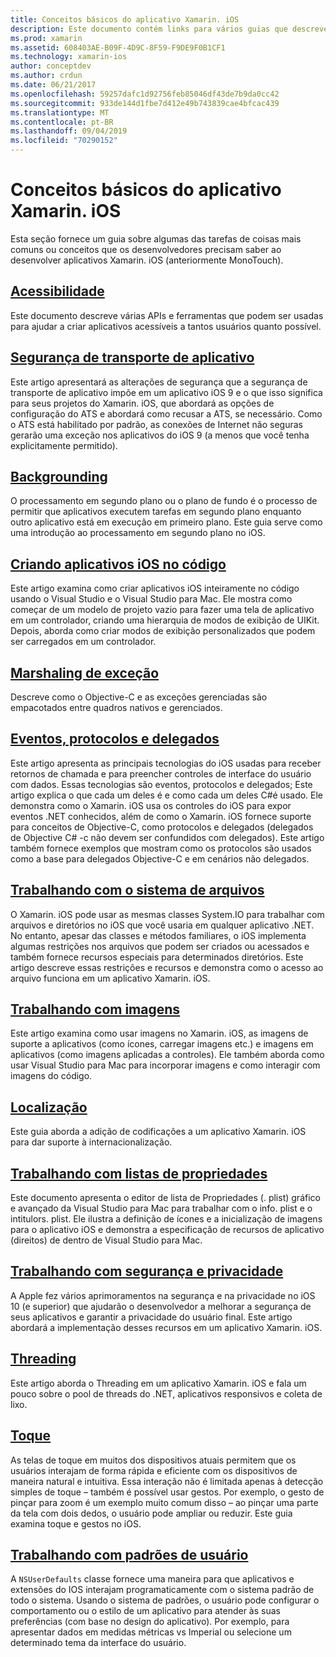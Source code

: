 ```yaml
---
title: Conceitos básicos do aplicativo Xamarin. iOS
description: Este documento contém links para vários guias que descrevem conceitos fundamentais para o desenvolvimento do Xamarin. iOS, como segurança de transporte de aplicativo, plano de fundo, eventos e Threading.
ms.prod: xamarin
ms.assetid: 608403AE-B09F-4D9C-8F59-F9DE9F0B1CF1
ms.technology: xamarin-ios
author: conceptdev
ms.author: crdun
ms.date: 06/21/2017
ms.openlocfilehash: 59257dafc1d92756feb85046df43de7b9da0cc42
ms.sourcegitcommit: 933de144d1fbe7d412e49b743839cae4bfcac439
ms.translationtype: MT
ms.contentlocale: pt-BR
ms.lasthandoff: 09/04/2019
ms.locfileid: "70290152"
---
```

# <a name="xamarinios-application-fundamentals"></a>Conceitos básicos do aplicativo Xamarin. iOS

Esta seção fornece um guia sobre algumas das tarefas de coisas mais comuns ou conceitos que os desenvolvedores precisam saber ao desenvolver aplicativos Xamarin. iOS (anteriormente MonoTouch).

## <a name="accessibilityiosapp-fundamentalsaccessibilitymd"></a>[Acessibilidade](~/ios/app-fundamentals/accessibility.md)

Este documento descreve várias APIs e ferramentas que podem ser usadas para ajudar a criar aplicativos acessíveis a tantos usuários quanto possível.

## <a name="app-transport-securityiosapp-fundamentalsatsmd"></a>[Segurança de transporte de aplicativo](~/ios/app-fundamentals/ats.md)

Este artigo apresentará as alterações de segurança que a segurança de transporte de aplicativo impõe em um aplicativo iOS 9 e o que isso significa para seus projetos do Xamarin. iOS, que abordará as opções de configuração do ATS e abordará como recusar a ATS, se necessário. Como o ATS está habilitado por padrão, as conexões de Internet não seguras gerarão uma exceção nos aplicativos do iOS 9 (a menos que você tenha explicitamente permitido).

## <a name="backgroundingiosapp-fundamentalsbackgroundingindexmd"></a>[Backgrounding](~/ios/app-fundamentals/backgrounding/index.md)

O processamento em segundo plano ou o plano de fundo é o processo de permitir que aplicativos executem tarefas em segundo plano enquanto outro aplicativo está em execução em primeiro plano. Este guia serve como uma introdução ao processamento em segundo plano no iOS.

## <a name="creating-ios-applications-in-codeiosapp-fundamentalsios-code-onlymd"></a>[Criando aplicativos iOS no código](~/ios/app-fundamentals/ios-code-only.md)

Este artigo examina como criar aplicativos iOS inteiramente no código usando o Visual Studio e o Visual Studio para Mac. Ele mostra como começar de um modelo de projeto vazio para fazer uma tela de aplicativo em um controlador, criando uma hierarquia de modos de exibição de UIKit. Depois, aborda como criar modos de exibição personalizados que podem ser carregados em um controlador.

## <a name="exception-marshalingiosplatformexception-marshalingmd"></a>[Marshaling de exceção](~/ios/platform/exception-marshaling.md)

Descreve como o Objective-C e as exceções gerenciadas são empacotados entre quadros nativos e gerenciados.

## <a name="events-protocols-and-delegatesiosapp-fundamentalsdelegates-protocols-and-eventsmd"></a>[Eventos, protocolos e delegados](~/ios/app-fundamentals/delegates-protocols-and-events.md)

Este artigo apresenta as principais tecnologias do iOS usadas para receber retornos de chamada e para preencher controles de interface do usuário com dados. Essas tecnologias são eventos, protocolos e delegados; Este artigo explica o que cada um deles é e como cada um deles C#é usado. Ele demonstra como o Xamarin. iOS usa os controles do iOS para expor eventos .NET conhecidos, além de como o Xamarin. iOS fornece suporte para conceitos de Objective-C, como protocolos e delegados (delegados de Objective C# -c não devem ser confundidos com delegados). Este artigo também fornece exemplos que mostram como os protocolos são usados como a base para delegados Objective-C e em cenários não delegados.

## <a name="working-with-the-file-systemiosapp-fundamentalsfile-systemmd"></a>[Trabalhando com o sistema de arquivos](~/ios/app-fundamentals/file-system.md)

O Xamarin. iOS pode usar as mesmas classes System.IO para trabalhar com arquivos e diretórios no iOS que você usaria em qualquer aplicativo .NET. No entanto, apesar das classes e métodos familiares, o iOS implementa algumas restrições nos arquivos que podem ser criados ou acessados e também fornece recursos especiais para determinados diretórios. Este artigo descreve essas restrições e recursos e demonstra como o acesso ao arquivo funciona em um aplicativo Xamarin. iOS.

## <a name="working-with-imagesiosapp-fundamentalsimages-iconsindexmd"></a>[Trabalhando com imagens](~/ios/app-fundamentals/images-icons/index.md)

Este artigo examina como usar imagens no Xamarin. iOS, as imagens de suporte a aplicativos (como ícones, carregar imagens etc.) e imagens em aplicativos (como imagens aplicadas a controles). Ele também aborda como usar Visual Studio para Mac para incorporar imagens e como interagir com imagens do código.

## <a name="localizationiosapp-fundamentalslocalizationindexmd"></a>[Localização](~/ios/app-fundamentals/localization/index.md)

Este guia aborda a adição de codificações a um aplicativo Xamarin. iOS para dar suporte à internacionalização.

## <a name="working-with-property-listsiosapp-fundamentalsindexmd"></a>[Trabalhando com listas de propriedades](~/ios/app-fundamentals/index.md)

Este documento apresenta o editor de lista de Propriedades (. plist) gráfico e avançado da Visual Studio para Mac para trabalhar com o info. plist e o intitulors. plist. Ele ilustra a definição de ícones e a inicialização de imagens para o aplicativo iOS e demonstra a especificação de recursos de aplicativo (direitos) de dentro de Visual Studio para Mac.

## <a name="working-with-security-and-privacyiosapp-fundamentalssecurity-privacymd"></a>[Trabalhando com segurança e privacidade](~/ios/app-fundamentals/security-privacy.md)

A Apple fez vários aprimoramentos na segurança e na privacidade no iOS 10 (e superior) que ajudarão o desenvolvedor a melhorar a segurança de seus aplicativos e garantir a privacidade do usuário final. Este artigo abordará a implementação desses recursos em um aplicativo Xamarin. iOS.

## <a name="threadingiosapp-fundamentalsthreadingmd"></a>[Threading](~/ios/app-fundamentals/threading.md)

Este artigo aborda o Threading em um aplicativo Xamarin. iOS e fala um pouco sobre o pool de threads do .NET, aplicativos responsivos e coleta de lixo.

## <a name="touchiosapp-fundamentalstouchindexmd"></a>[Toque](~/ios/app-fundamentals/touch/index.md)

As telas de toque em muitos dos dispositivos atuais permitem que os usuários interajam de forma rápida e eficiente com os dispositivos de maneira natural e intuitiva. Essa interação não é limitada apenas à detecção simples de toque – também é possível usar gestos. Por exemplo, o gesto de pinçar para zoom é um exemplo muito comum disso – ao pinçar uma parte da tela com dois dedos, o usuário pode ampliar ou reduzir. Este guia examina toque e gestos no iOS.

## <a name="working-with-user-defaultsiosapp-fundamentalsuser-defaultsmd"></a>[Trabalhando com padrões de usuário](~/ios/app-fundamentals/user-defaults.md)

A `NSUserDefaults` classe fornece uma maneira para que aplicativos e extensões do IOS interajam programaticamente com o sistema padrão de todo o sistema. Usando o sistema de padrões, o usuário pode configurar o comportamento ou o estilo de um aplicativo para atender às suas preferências (com base no design do aplicativo). Por exemplo, para apresentar dados em medidas métricas vs Imperial ou selecione um determinado tema da interface do usuário.
